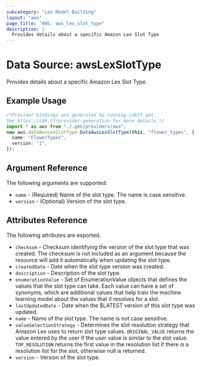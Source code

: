 ```yaml
---
subcategory: "Lex Model Building"
layout: "aws"
page_title: "AWS: aws_lex_slot_type"
description: |-
  Provides details about a specific Amazon Lex Slot Type
---
```


# Data Source: awsLexSlotType

Provides details about a specific Amazon Lex Slot Type.

## Example Usage

```typescript
/*Provider bindings are generated by running cdktf get.
See https://cdk.tf/provider-generation for more details.*/
import * as aws from "./.gen/providers/aws";
new aws.dataAwsLexSlotType.DataAwsLexSlotType(this, "flower_types", {
  name: "FlowerTypes",
  version: "1",
});

```

## Argument Reference

The following arguments are supported:

* `name` - (Required) Name of the slot type. The name is case sensitive.
* `version` - (Optional) Version of the slot type.

## Attributes Reference

The following attributes are exported.

* `checksum` - Checksum identifying the version of the slot type that was created. The checksum is
  not included as an argument because the resource will add it automatically when updating the slot type.
* `createdDate` - Date when the slot type version was created.
* `description` - Description of the slot type.
* `enumerationValue` - Set of EnumerationValue objects that defines the values that
  the slot type can take. Each value can have a set of synonyms, which are additional values that help
  train the machine learning model about the values that it resolves for a slot.
* `lastUpdatedDate` - Date when the $LATEST version of this slot type was updated.
* `name` - Name of the slot type. The name is not case sensitive.
* `valueSelectionStrategy` - Determines the slot resolution strategy that Amazon Lex
  uses to return slot type values. `ORIGINAL_VALUE` returns the value entered by the user if the user
  value is similar to the slot value. `TOP_RESOLUTION` returns the first value in the resolution list
  if there is a resolution list for the slot, otherwise null is returned.
* `version` - Version of the slot type.

